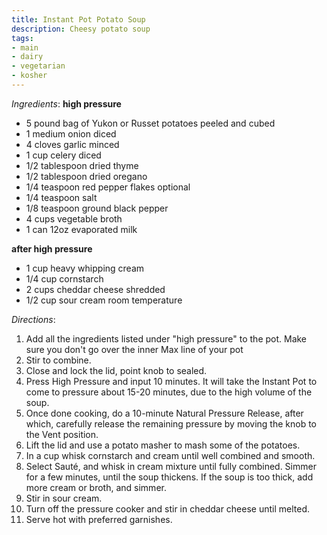 ```yaml
---
title: Instant Pot Potato Soup
description: Cheesy potato soup
tags:
- main
- dairy
- vegetarian
- kosher
---
```

*Ingredients*:
__high pressure__
- 5 pound bag of Yukon or Russet potatoes peeled and cubed
- 1 medium onion diced
- 4 cloves garlic minced
- 1 cup celery diced
- 1/2 tablespoon dried thyme
- 1/2 tablespoon dried oregano
- 1/4 teaspoon red pepper flakes optional
- 1/4 teaspoon salt
- 1/8 teaspoon ground black pepper
- 4 cups vegetable broth
- 1 can 12oz evaporated milk

__after high pressure__
- 1 cup heavy whipping cream
- 1/4 cup cornstarch
- 2 cups cheddar cheese shredded
- 1/2 cup sour cream room temperature

*Directions*:
1. Add all the ingredients listed under "high pressure" to the pot. Make sure you don't go over the inner Max line of your pot
1. Stir to combine.
1. Close and lock the lid, point knob to sealed.
1. Press High Pressure and input 10 minutes. It will take the Instant Pot to come to pressure about 15-20 minutes, due to the high volume of the soup.
1. Once done cooking, do a 10-minute Natural Pressure Release, after which, carefully release the remaining pressure by moving the knob to the Vent position.
1. Lift the lid and use a potato masher to mash some of the potatoes.
1. In a cup whisk cornstarch and cream until well combined and smooth.
1. Select Sauté, and whisk in cream mixture until fully combined. Simmer for a few minutes, until the soup thickens. If the soup is too thick, add more cream or broth, and simmer.
1. Stir in sour cream.
1. Turn off the pressure cooker and stir in cheddar cheese until melted.
1. Serve hot with preferred garnishes.
